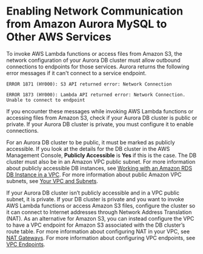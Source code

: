 # Enabling Network Communication from Amazon Aurora MySQL to Other AWS Services<a name="AuroraMySQL.Integrating.Authorizing.Network"></a>

To invoke AWS Lambda functions or access files from Amazon S3, the network configuration of your Aurora DB cluster must allow outbound connections to endpoints for those services\. Aurora returns the following error messages if it can't connect to a service endpoint\.

```
ERROR 1871 (HY000): S3 API returned error: Network Connection
```

```
ERROR 1873 (HY000): Lambda API returned error: Network Connection. Unable to connect to endpoint
```

If you encounter these messages while invoking AWS Lambda functions or accessing files from Amazon S3, check if your Aurora DB cluster is public or private\. If your Aurora DB cluster is private, you must configure it to enable connections\.

For an Aurora DB cluster to be public, it must be marked as publicly accessible\. If you look at the details for the DB cluster in the AWS Management Console, **Publicly Accessible** is **Yes** if this is the case\. The DB cluster must also be in an Amazon VPC public subnet\. For more information about publicly accessible DB instances, see [Working with an Amazon RDS DB Instance in a VPC](USER_VPC.WorkingWithRDSInstanceinaVPC.md)\. For more information about public Amazon VPC subnets, see [Your VPC and Subnets](http://docs.aws.amazon.com/AmazonVPC/latest/UserGuide/VPC_Subnets.html)\.

If your Aurora DB cluster isn’t publicly accessible and in a VPC public subnet, it is private\. If your DB cluster is private and you want to invoke AWS Lambda functions or access Amazon S3 files, configure the cluster so it can connect to Internet addresses through Network Address Translation \(NAT\)\. As an alternative for Amazon S3, you can instead configure the VPC to have a VPC endpoint for Amazon S3 associated with the DB cluster’s route table\. For more information about configuring NAT in your VPC, see [NAT Gateways](http://docs.aws.amazon.com/AmazonVPC/latest/UserGuide/vpc-nat-gateway.html)\. For more information about configuring VPC endpoints, see [VPC Endpoints](http://docs.aws.amazon.com/AmazonVPC/latest/UserGuide/vpc-endpoints.html)\. 